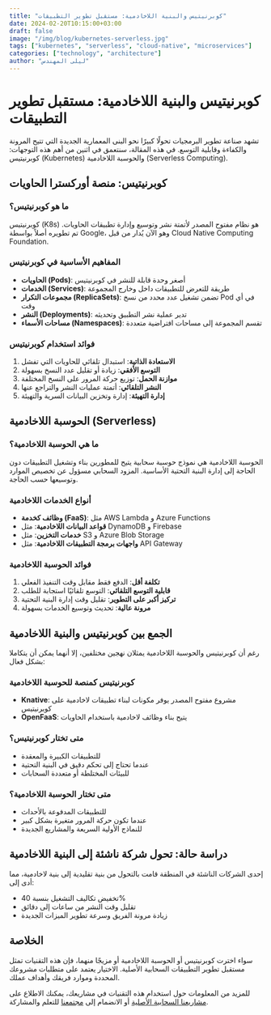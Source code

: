 ```yaml
---
title: "كوبرنيتيس والبنية اللاخادمية: مستقبل تطوير التطبيقات"
date: 2024-02-20T10:15:00+03:00
draft: false
image: "/img/blog/kubernetes-serverless.jpg"
tags: ["kubernetes", "serverless", "cloud-native", "microservices"]
categories: ["technology", "architecture"]
author: "ليلى المهندس"
---
```


# كوبرنيتيس والبنية اللاخادمية: مستقبل تطوير التطبيقات

تشهد صناعة تطوير البرمجيات تحولًا كبيرًا نحو البنى المعمارية الجديدة التي تتيح المرونة والكفاءة وقابلية التوسع. في هذه المقالة، سنتعمق في اثنين من أهم هذه التوجهات: كوبرنيتيس (Kubernetes) والحوسبة اللاخادمية (Serverless Computing).

## كوبرنيتيس: منصة أوركسترا الحاويات

### ما هو كوبرنيتيس؟

كوبرنيتيس (K8s) هو نظام مفتوح المصدر لأتمتة نشر وتوسيع وإدارة تطبيقات الحاويات. تم تطويره أصلاً بواسطة Google، وهو الآن يُدار من قبل Cloud Native Computing Foundation.

### المفاهيم الأساسية في كوبرنيتيس

- **الحاويات (Pods)**: أصغر وحدة قابلة للنشر في كوبرنيتيس
- **الخدمات (Services)**: طريقة للتعرض للتطبيقات داخل وخارج المجموعة
- **مجموعات التكرار (ReplicaSets)**: تضمن تشغيل عدد محدد من نسخ Pod في أي وقت
- **النشر (Deployments)**: تدير عملية نشر التطبيق وتحديثه
- **مساحات الأسماء (Namespaces)**: تقسم المجموعة إلى مساحات افتراضية متعددة

### فوائد استخدام كوبرنيتيس

1. **الاستعادة الذاتية**: استبدال تلقائي للحاويات التي تفشل
2. **التوسع الأفقي**: زيادة أو تقليل عدد النسخ بسهولة
3. **موازنة الحمل**: توزيع حركة المرور على النسخ المختلفة
4. **النشر التلقائي**: أتمتة عمليات النشر والتراجع عنها
5. **إدارة التهيئة**: إدارة وتخزين البيانات السرية والتهيئة

## الحوسبة اللاخادمية (Serverless)

### ما هي الحوسبة اللاخادمية؟

الحوسبة اللاخادمية هي نموذج حوسبة سحابية يتيح للمطورين بناء وتشغيل التطبيقات دون الحاجة إلى إدارة البنية التحتية الأساسية. المزود السحابي مسؤول عن تخصيص الموارد وتوسيعها حسب الحاجة.

### أنواع الخدمات اللاخادمية

- **وظائف كخدمة (FaaS)**: مثل AWS Lambda و Azure Functions
- **قواعد البيانات اللاخادمية**: مثل DynamoDB و Firebase
- **خدمات التخزين**: مثل S3 و Azure Blob Storage
- **واجهات برمجة التطبيقات اللاخادمية**: مثل API Gateway

### فوائد الحوسبة اللاخادمية

1. **تكلفة أقل**: الدفع فقط مقابل وقت التنفيذ الفعلي
2. **قابلية التوسع التلقائي**: التوسع تلقائيًا استجابة للطلب
3. **تركيز أكبر على التطوير**: تقليل وقت إدارة البنية التحتية
4. **مرونة عالية**: تحديث وتوسيع الخدمات بسهولة

## الجمع بين كوبرنيتيس والبنية اللاخادمية

رغم أن كوبرنيتيس والحوسبة اللاخادمية يمثلان نهجين مختلفين، إلا أنهما يمكن أن يتكاملا بشكل فعال:

### كوبرنيتيس كمنصة للحوسبة اللاخادمية

- **Knative**: مشروع مفتوح المصدر يوفر مكونات لبناء تطبيقات لاخادمية على كوبرنيتيس
- **OpenFaaS**: يتيح بناء وظائف لاخادمية باستخدام الحاويات

### متى تختار كوبرنيتيس؟

- للتطبيقات الكبيرة والمعقدة
- عندما تحتاج إلى تحكم دقيق في البنية التحتية
- للبيئات المختلطة أو متعددة السحابات

### متى تختار الحوسبة اللاخادمية؟

- للتطبيقات المدفوعة بالأحداث
- عندما تكون حركة المرور متغيرة بشكل كبير
- للنماذج الأولية السريعة والمشاريع الجديدة

## دراسة حالة: تحول شركة ناشئة إلى البنية اللاخادمية

إحدى الشركات الناشئة في المنطقة قامت بالتحول من بنية تقليدية إلى بنية لاخادمية، مما أدى إلى:

- تخفيض تكاليف التشغيل بنسبة 40%
- تقليل وقت النشر من ساعات إلى دقائق
- زيادة مرونة الفريق وسرعة تطوير الميزات الجديدة

## الخلاصة

سواء اخترت كوبرنيتيس أو الحوسبة اللاخادمية أو مزيجًا منهما، فإن هذه التقنيات تمثل مستقبل تطوير التطبيقات السحابية الأصلية. الاختيار يعتمد على متطلبات مشروعك المحددة وموارد فريقك وأهداف عملك.

للمزيد من المعلومات حول استخدام هذه التقنيات في مشاريعك، يمكنك الاطلاع على [مشاريعنا السحابية الأصلية](/ar/projects) أو الانضمام إلى [مجتمعنا](/ar/community) للتعلم والمشاركة.